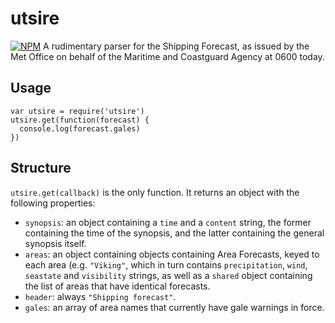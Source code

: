# utsire
[![NPM](https://nodei.co/npm/utsire.png)](https://nodei.co/npm/utsire/)
A rudimentary parser for the Shipping Forecast, as issued by the Met Office on
behalf of the Maritime and Coastguard Agency at 0600 today.

## Usage
```
var utsire = require('utsire')
utsire.get(function(forecast) {
  console.log(forecast.gales)
})
```

## Structure
``utsire.get(callback)`` is the only function. It returns an object with the
following properties:

* ``synopsis``: an object containing a ``time`` and a ``content`` string, the
  former containing the time of the synopsis, and the latter containing the
  general synopsis itself.
* ``areas``: an object containing objects containing  Area Forecasts, keyed to each area (e.g.
  ``"Viking"``, which in turn contains ``precipitation``, ``wind``, ``seastate``
  and ``visibility`` strings, as well as a ``shared`` object containing the list
  of areas that have identical forecasts.
* ``header``: always ``"Shipping forecast"``.
* ``gales``: an array of area names that currently have gale warnings in force.
